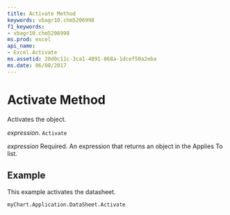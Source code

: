 ```yaml
---
title: Activate Method
keywords: vbagr10.chm5206998
f1_keywords:
- vbagr10.chm5206998
ms.prod: excel
api_name:
- Excel.Activate
ms.assetid: 20d0c11c-3ca1-4091-868a-1dcef50a2eba
ms.date: 06/08/2017
---
```



# Activate Method

Activates the object.

 _expression_. `Activate`

 _expression_ Required. An expression that returns an object in the Applies To list.


## Example

This example activates the datasheet.


```vb
myChart.Application.DataSheet.Activate
```


